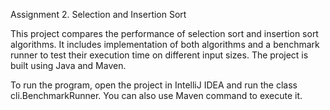 Assignment 2. Selection and Insertion Sort

This project compares the performance of selection sort and insertion sort algorithms.
It includes implementation of both algorithms and a benchmark runner to test their execution time on different input sizes.
The project is built using Java and Maven.

To run the program, open the project in IntelliJ IDEA and run the class cli.BenchmarkRunner.
You can also use Maven command to execute it.